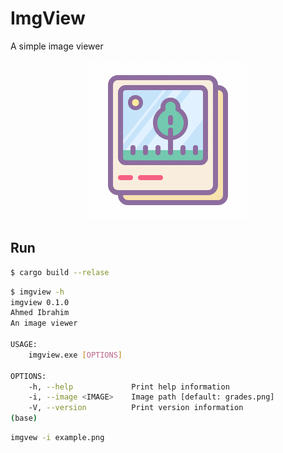 # ImgView

A simple image viewer

<p align="center">
    <img src="./icon.gif" title="ImgView" alt="ImgView"/>
</p>

## Run

```bash
$ cargo build --relase
```

```bash
$ imgview -h
imgview 0.1.0
Ahmed Ibrahim
An image viewer

USAGE:
    imgview.exe [OPTIONS]

OPTIONS:
    -h, --help             Print help information
    -i, --image <IMAGE>    Image path [default: grades.png]
    -V, --version          Print version information
(base)
```

```bash
imgvew -i example.png
```
